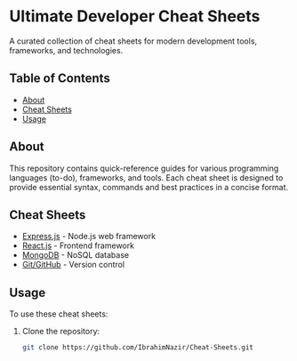 # Ultimate Developer Cheat Sheets

A curated collection of cheat sheets for modern development tools, frameworks, and technologies.

## Table of Contents

- [About](#about)
- [Cheat Sheets](#cheat-sheets)
- [Usage](#usage)

## About

This repository contains quick-reference guides for various programming languages (to-do), frameworks, and tools. Each cheat sheet is designed to provide essential syntax, commands and best practices in a concise format.

## Cheat Sheets

- [Express.js](express/cheatsheet.md) - Node.js web framework
- [React.js](react/cheatsheet.md) - Frontend framework
- [MongoDB](mongodb/cheatsheet.md) - NoSQL database
- [Git/GitHub](github/cheatsheet.md) - Version control

## Usage

To use these cheat sheets:

1. Clone the repository:
   ```bash
   git clone https://github.com/IbrahimNazir/Cheat-Sheets.git
   ```

